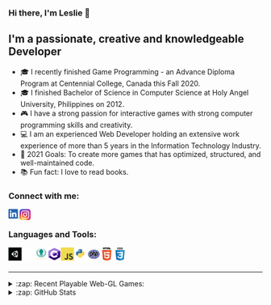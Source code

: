 ### Hi there, I'm Leslie 👋

## I'm a passionate, creative and knowledgeable Developer

- 🎓 I recently finished Game Programming - an Advance Diploma Program at Centennial College, Canada this Fall 2020.
- 🎓 I finished Bachelor of Science in Computer Science at Holy Angel University, Philippines on 2012.
- 🎮 I have a strong passion for interactive games with strong computer programming skills and creativity.
- 💻 I am an experienced Web Developer holding an extensive work experience of more than 5 years in the Information Technology Industry.
- 🥅 2021 Goals: To create more games that has optimized, structured, and well-maintained code.
- 📚 Fun fact: I love to read books.

### Connect with me:

[<img align="left" alt="Leslie | LinkedIn" width="22px" src="https://raw.githubusercontent.com/LesLie-14/LesLie-14/main/icons/linkedin.png?token=AKI2LU3CHDWIUUAY4MX2QHS74FEJU" />][linkedin]
[<img align="left" alt="Leslie | Instagram" width="22px" src="https://raw.githubusercontent.com/LesLie-14/LesLie-14/main/icons/instagram.png?token=AKI2LUYHMBHHNFSKSLF6D4C74FEK4" />][instagram]

<br />

### Languages and Tools:

[<img align="left" alt="Unity" width="26px" height="26px" src="https://raw.githubusercontent.com/LesLie-14/LesLie-14/main/icons/unity.png?token=AKI2LU2L6N7CMEP34Y66JIK74FEOE" />][website]
[<img align="left" alt="GitHub" width="26px" height="26px" src="https://raw.githubusercontent.com/LesLie-14/LesLie-14/main/icons/github.png?token=AKI2LU45M4GNCCYSOFNON3S74FE5M" />][website]
[<img align="left" alt="GitKraken" width="26px" height="26px" src="https://raw.githubusercontent.com/LesLie-14/LesLie-14/main/icons/gitkraken.png?token=AKI2LU6NNUXCX5C5KBQ5ZP274FE6M" />][website]
[<img align="left" alt="C#" width="26px" height="26px" src="https://raw.githubusercontent.com/LesLie-14/LesLie-14/main/icons/c%23.png?token=AKI2LU7YSL7EZH7QIXG4KOC74FEOE" />][website]
[<img align="left" alt="JavaScript" width="26px" height="26px" src="https://raw.githubusercontent.com/LesLie-14/LesLie-14/main/icons/javascript.png?token=AKI2LU2ZQTZB2QGG635V4RC74FFCQ" />][website]
[<img align="left" alt="Python" width="26px" height="26px" src="https://raw.githubusercontent.com/LesLie-14/LesLie-14/main/icons/python.png?token=AKI2LU5QHZQIIISZ7RBFU6K74FHZG" />][website]
[<img align="left" alt="PHP" width="26px" height="26px" src="https://raw.githubusercontent.com/LesLie-14/LesLie-14/main/icons/php.png?token=AKI2LU3GMU44YWEQFWDUKPS74FIRA" />][website]
[<img align="left" alt="HTML" width="26px" height="26px" src="https://raw.githubusercontent.com/LesLie-14/LesLie-14/main/icons/html5.png?token=AKI2LU3STV6LYOPPYZK64UK74FFSG" />][website]
[<img align="left" alt="CSS" width="26px" height="26px" src="https://raw.githubusercontent.com/LesLie-14/LesLie-14/main/icons/css3.png?token=AKI2LUYC4G2XSA3JYUHTOHC74FFRW" />][website]

<br />
<br />

---

<details>
  <summary>:zap: Recent Playable Web-GL Games:</summary>
  
1. 🩺 [Medi-Siege](https://leslie-14.github.io/Medi-Siege)
2. 🐰 [Hop Hop Rabbit](https://leslie-14.github.io/HopHopRabbit)
3. 🧙‍♂️ [Charm and Strange](https://github.com/LesLie-14/CharmAndStrange)

</details>

<details>
  <summary>:zap: GitHub Stats</summary>

  <img align="left" alt="Leslie's GitHub Stats" src="https://github-readme-stats.codestackr.vercel.app/api?username=Leslie-14&show_icons=true&hide_border=true" />

</details>

[instagram]: https://instagram.com/lesliedizon14
[linkedin]: https://www.linkedin.com/in/lesliedizon
[website]: https://github.com/LesLie-14